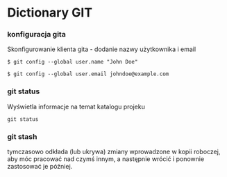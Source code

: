 # Dictionary GIT

### konfiguracja gita
Skonfigurowanie klienta gita - dodanie nazwy użytkownika i email

`$ git config --global user.name "John Doe"`

 `$ git config --global user.email johndoe@example.com`

### git status
Wyświetla informacje na temat katalogu projeku

`git status`

### git stash

tymczasowo odkłada (lub ukrywa) zmiany wprowadzone w kopii roboczej, aby móc pracować nad czymś innym, a następnie wrócić i ponownie zastosować je później.
